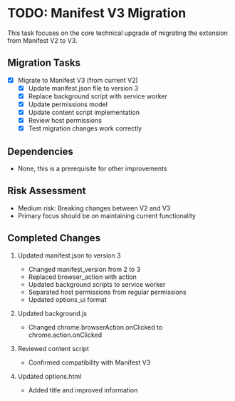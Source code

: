 # TODO: Manifest V3 Migration

This task focuses on the core technical upgrade of migrating the extension from Manifest V2 to V3.

## Migration Tasks
- [x] Migrate to Manifest V3 (from current V2)
  - [x] Update manifest.json file to version 3
  - [x] Replace background script with service worker
  - [x] Update permissions model 
  - [x] Update content script implementation
  - [x] Review host permissions
  - [x] Test migration changes work correctly

## Dependencies
- None, this is a prerequisite for other improvements

## Risk Assessment
- Medium risk: Breaking changes between V2 and V3
- Primary focus should be on maintaining current functionality

## Completed Changes
1. Updated manifest.json to version 3
   - Changed manifest_version from 2 to 3
   - Replaced browser_action with action
   - Updated background scripts to service worker
   - Separated host permissions from regular permissions
   - Updated options_ui format

2. Updated background.js
   - Changed chrome.browserAction.onClicked to chrome.action.onClicked

3. Reviewed content script
   - Confirmed compatibility with Manifest V3

4. Updated options.html
   - Added title and improved information